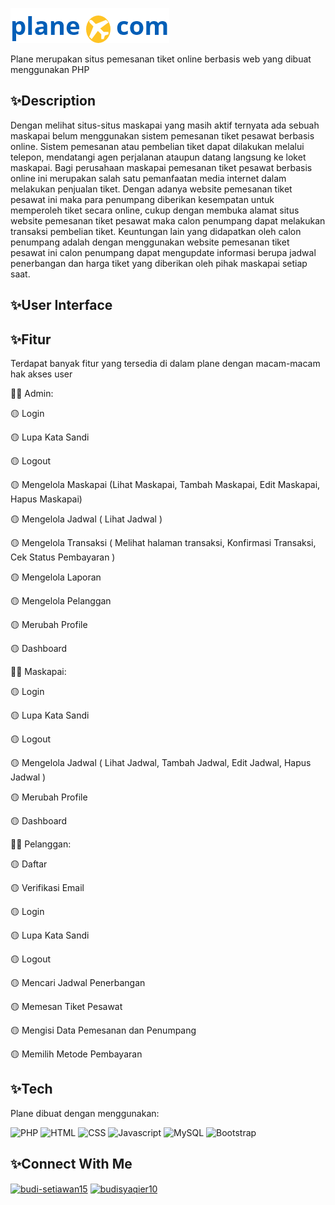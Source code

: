 ![Logo](assets/images/logo/logo.png)

Plane merupakan situs pemesanan tiket online berbasis web yang dibuat menggunakan PHP

## ✨Description
Dengan melihat situs-situs maskapai yang masih aktif ternyata ada sebuah maskapai belum menggunakan sistem pemesanan tiket pesawat berbasis online. Sistem pemesanan atau pembelian tiket dapat dilakukan melalui telepon, mendatangi agen perjalanan ataupun datang langsung ke loket maskapai. Bagi perusahaan maskapai pemesanan tiket pesawat berbasis online ini merupakan salah satu pemanfaatan media internet dalam melakukan penjualan tiket. Dengan adanya website pemesanan tiket pesawat ini maka para penumpang diberikan kesempatan untuk memperoleh tiket secara online, cukup dengan membuka alamat situs website pemesanan tiket pesawat maka calon penumpang dapat melakukan transaksi pembelian tiket.
Keuntungan lain yang didapatkan oleh calon penumpang adalah dengan menggunakan website pemesanan tiket pesawat ini calon penumpang dapat mengupdate informasi berupa jadwal penerbangan dan harga tiket yang diberikan oleh pihak maskapai setiap saat.

## ✨User Interface

## ✨Fitur

Terdapat banyak fitur yang tersedia di dalam plane dengan macam-macam hak akses user

👨‍🎓 Admin: 

🟡 Login

🟡 Lupa Kata Sandi

🟡 Logout

🟡 Mengelola Maskapai (Lihat Maskapai, Tambah Maskapai, Edit Maskapai, Hapus Maskapai)

🟡 Mengelola Jadwal ( Lihat Jadwal ) 

🟡 Mengelola Transaksi ( Melihat halaman transaksi, Konfirmasi Transaksi, Cek Status Pembayaran ) 

🟡 Mengelola Laporan

🟡 Mengelola Pelanggan

🟡 Merubah Profile

🟡 Dashboard


👨‍🎓 Maskapai:

🟡 Login

🟡 Lupa Kata Sandi

🟡 Logout

🟡 Mengelola Jadwal ( Lihat Jadwal, Tambah Jadwal, Edit Jadwal, Hapus Jadwal ) 

🟡 Merubah Profile

🟡 Dashboard


👨‍🎓 Pelanggan:

🟡 Daftar

🟡 Verifikasi Email

🟡 Login

🟡 Lupa Kata Sandi

🟡 Logout

🟡 Mencari Jadwal Penerbangan

🟡 Memesan Tiket Pesawat

🟡 Mengisi Data Pemesanan dan Penumpang

🟡 Memilih Metode Pembayaran


## ✨Tech
Plane dibuat dengan menggunakan: 

![PHP](https://img.shields.io/badge/-PHP-yellow)
![HTML](https://img.shields.io/badge/-HTML-yellow)
![CSS](https://img.shields.io/badge/-CSS-yellow)
![Javascript](https://img.shields.io/badge/-JAVASCRIPT-yellow)
![MySQL](https://img.shields.io/badge/-MYSQL-yellow)
![Bootstrap](https://img.shields.io/badge/-BOOTSTRAP-yellow)

## ✨Connect With Me

<p align="left">
<a href="https://linkedin.com/in/budi-setiawan15" target="blank"><img align="center" src="https://raw.githubusercontent.com/rahuldkjain/github-profile-readme-generator/master/src/images/icons/Social/linked-in-alt.svg" alt="budi-setiawan15" height="30" width="40" /></a>
<a href="https://instagram.com/budisyaqier10" target="blank"><img align="center" src="https://raw.githubusercontent.com/rahuldkjain/github-profile-readme-generator/master/src/images/icons/Social/instagram.svg" alt="budisyaqier10" height="30" width="40" /></a>
</p>
